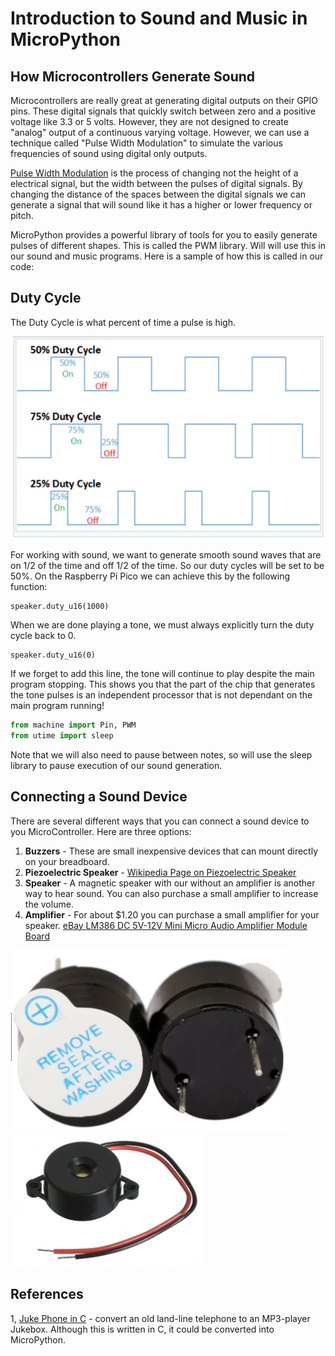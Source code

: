 # Introduction to Sound and Music in MicroPython

## How Microcontrollers Generate Sound

Microcontrollers are really great at generating digital outputs on their GPIO pins.  These digital signals that quickly switch between zero and a positive voltage like 3.3 or 5 volts.  However, they are not designed to create "analog" output of a continuous varying voltage.  However, we can use a technique called "Pulse Width Modulation" to simulate the various frequencies of sound using digital only outputs.

[Pulse Width Modulation](https://en.wikipedia.org/wiki/Pulse-width_modulation) is the process of changing not the height of a electrical signal, but the width between the pulses of digital signals.  By changing the distance of the spaces between the digital signals we can generate a signal that will sound like it has a higher or lower frequency or pitch.

MicroPython provides a powerful library of tools for you to easily generate pulses of different shapes.  This is called the PWM library.  Will will use this in our sound and music programs.  Here is a sample of how this is called in our code:

## Duty Cycle
The Duty Cycle is what percent of time a pulse is high.

![Duty Cycle](../img/duty-cycle.png)

For working with sound, we want to generate smooth sound waves that are on 1/2 of the time and off 1/2 of the time.  So our duty cycles will be set to be 50%.  On the Raspberry Pi Pico we can achieve this by the following function:

```
speaker.duty_u16(1000)
```

When we are done playing a tone, we must always explicitly turn the duty cycle back to 0.

```
speaker.duty_u16(0)
```

If we forget to add this line, the tone will continue to play despite the main program stopping.  This shows you that the part of the chip that generates the tone pulses is an independent processor that is not dependant on the main program running!

```py
from machine import Pin, PWM
from utime import sleep
```

Note that we will also need to pause between notes, so will use the sleep library to pause execution of our sound generation.

## Connecting a Sound Device

There are several different ways that you can connect a sound device to you MicroController.  Here are three options:

1. **Buzzers** - These are small inexpensive devices that can mount directly on your breadboard.
2. **Piezoelectric Speaker** - [Wikipedia Page on Piezoelectric Speaker](https://en.wikipedia.org/wiki/Piezoelectric_speaker)
2. **Speaker** - A magnetic speaker with our without an amplifier is another way to hear sound.  You can also purchase a small amplifier to increase the volume.
4. **Amplifier** - For about $1.20 you can purchase a small amplifier for your speaker. [eBay LM386 DC 5V-12V Mini Micro Audio Amplifier Module Board](https://www.ebay.com/itm/LM386-DC-5V-12V-Mini-Micro-Audio-Amplifier-Module-Board-Mono-AMP-ModuleEP-I/133596864305)

![](../img/magnetic-buzzer.png)
![](../img/piezo-buzzer.png)

## References

[](https://electronics.stackexchange.com/questions/288930/what-is-the-difference-between-a-buzzer-and-a-speaker-and-are-there-any-other-ba)

1, [Juke Phone in C](https://github.com/TuriSc/Jukephone) - convert an old land-line telephone to an MP3-player Jukebox.  Although this is written in C, it could be converted into MicroPython.